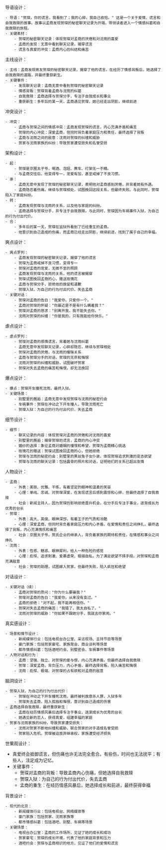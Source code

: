 导语设计：
    
    - 导语："贺琛，你的谎言，我看到了；我的心碎，我自己收拾。" 这是一个关于爱情、谎言和自我救赎的故事。故事以孟商发现贺琛的秘密聊天记录为开端，带领读者进入一个情感纠葛和自我救赎的旅程。
    - 关键素材：
        - 贺琛的秘密聊天记录：体现贺琛对孟商的厌倦和对沈雨的喜爱
        - 孟商的发现：无意中看到聊天记录，揭穿谎言
        - 谎言与真爱的冲突：孟商内心的纠结和痛苦
主线设计：
    
    - 主线：孟商发现男友贺琛的秘密聊天记录，揭穿了他的谎言。在经历了情感背叛后，她选择了自我救赎的道路，并最终重获新生。
    - 关键事件：
        - 发现聊天记录：孟商无意中看到贺琛的秘密聊天记录
        - 情感背叛：贺琛背着孟商与沈雨的纠葛
        - 自我救赎：孟商选择与贺琛分手，专注于自我成长和事业
        - 重获新生：多年后的某一天，孟商遇见贺琛，她已经走出阴影，继续前进
冲突设计：
    
    - 冲突：
        - 孟商与贺琛之间的情感冲突：孟商发现贺琛的谎言，内心充满矛盾和痛苦
        - 贺琛的内心冲突：深爱孟商，但同时背负着家庭压力和责任，最终选择了背叛
        - 孟商与沈雨之间的敌意：沈雨对贺琛的纠缠和威胁
        - 贺家与沈雨家族的纠纷：导致贺家遭受损失和名誉受损
架构设计：
    
    - 起：
        - 贺琛是京圈太子爷，喝酒、泡妞、赛车、打架无一不精。
        - 与孟商交往后，他变得专一，宠爱有加，甚至戒掉了不良习惯。
    - 承：
        - 孟商无意中发现了贺琛的秘密聊天记录，表明他对孟商感到厌倦，并背着她有外遇。
        - 孟商隐忍着伤痛，继续与贺琛相处，试图挽回这段关系，但最终失败。与此同时，贺琛陷入了家庭纠纷。
    - 转：
        - 孟商发现贺琛与沈雨的关系，以及他与家庭的纠纷。
        - 孟商选择与贺琛分手，并专注于自我救赎。与此同时，贺琛因为车祸事件入狱，为自己的行为付出代价。
    - 合：
        - 多年后的某一天，贺琛在监狱外看到了已经重生的孟商。
        - 他意识到自己造成的伤痛，而孟商已经走出阴影，继续前进，找到了属于自己的幸福。
爽点设计：
    
    - 爽点罗列：
        - 孟商发现贺琛的秘密聊天记录，揭穿了他的谎言
        - 贺琛为孟商戒掉不良习惯，变得专一
        - 贺琛对孟商的宠爱，无微不至的照顾
        - 孟商发现贺琛与沈雨的关系，他的谎言被揭穿
        - 贺琛试图挽回孟商的心，赠送玫瑰花
        - 孟商与贺琛分手，拒绝他的挽留和道歉
        - 贺琛入狱，为自己的行为付出代价，失去孟商
    - 关键对话：
        - 贺琛对孟商的告白："我爱你，只爱你一个。"
        - 孟商对贺琛的怀疑："你最近是不是有什么瞒着我？"
        - 贺琛对孟商的恳求："别离开我，我不能失去你。"
        - 沈雨对贺琛的纠缠："你是我的，只有我能给你快乐。"
虐点设计：
    
    - 虐点罗列：
        - 贺琛对孟商的感情谎言，背着她与沈雨纠葛
        - 孟商无意中发现聊天记录，心碎却隐忍，继续与贺琛相处
        - 贺琛对孟商的厌倦，与沈雨的暧昧关系
        - 孟商与贺琛分手的对话，贺琛的无奈和悔恨
        - 沈雨对贺琛的纠缠和威胁，试图破坏贺家
        - 贺琛对失去孟商的痛苦和悔恨，却无法挽回
爆点设计：
    
    - 爆点：贺琛开车撞死沈雨，最终入狱。
    - 关键场景：
        - 别墅里的邂逅：孟商无意中发现贺琛与沈雨的秘密约会
        - 车祸事件：贺琛在冲动之下开车撞人，导致沈雨死亡
        - 贺琛入狱：为自己的行为付出代价，失去孟商
细节设计：
    
    - 细节：
        - 聊天记录的内容：体现贺琛对孟商的厌倦和对沈雨的喜爱
        - 别墅里的邂逅：揭穿贺琛的谎言，孟商的内心冲突
        - 婚纱的选择：象征孟商对婚姻的憧憬和希望，贺琛为孟商精心挑选
        - 玫瑰花的赠送：贺琛试图挽回孟商的心，但她拒绝
        - 贺琛与沈雨的秘密约会：别墅里的黑丝兔子女仆装，体现贺琛追求刺激的变态欲望
        - 贺琛与沈雨的聊天记录：包括露骨的照片和对话，证明他们的关系已超出友情
人物设计：
    
    - 孟商：
        - 外表：美丽、优雅、干练，有着坚定的眼神和温柔的笑容
        - 心理：单纯、忠诚、对贺琛深爱，在发现谎言后感到震惊和心碎，但最终选择了自我救赎
        - 社会：新闻主持人，因为贺琛的影响拒绝晋升机会，在分手后专注于事业，逐渐成长为优秀的台长
    - 贺琛：
        - 外表：高大、英俊、眼神深邳，有着王子的气质和冷酷
        - 心理：深爱孟商，但同时背负着家庭压力和内心矛盾，在爱情和责任之间挣扎，最终选择了背叛，内心充满愧疚和痛苦
        - 社会：京圈太子爷，贺氏企业的继承人，背负着家族的期待和责任，在情感和事业之间挣扎
    - 沈雨：
        - 外表：性感、魅惑、眼神犀利，给人一种危险的感觉
        - 心理：彪悍、追求刺激、爱慕虚荣、极端自私，为了满足欲望不择手段，对贺琛和孟商充满敌意
        - 社会：贺琛的助理，试图嫁入贺家，但最终失败，陷入疯狂和绝望
对话设计：
    
    - 关键对话（续）：
        - 孟商对贺琛的质问："你为什么要骗我？"
        - 贺琛对孟商的告白："我爱你，从来没有变过。"
        - 孟商的拒绝："对不起，我不能再相信你。"
        - 贺琛对失去孟商的痛苦："我错了，我太自私了。"
        - 沈雨对贺琛的威胁："你如果不跟她分手，我就去你家闹。"
 真实感设计：
    
    - 场景和情节设计：
        - 新闻媒体行业：包括电视台办公室、采访现场、主持节目等场景
        - 豪门家族：包括贺家豪宅、家族聚会、商业谈判等场景
        - 都市情感纠葛：包括酒吧约会、别墅密会、车祸事件等场景
    - 人物对话和行为：
        - 孟商：坚强、独立、对贺琛的爱与恨，内心充满矛盾，但最终选择自我救赎
        - 贺琛：深爱孟商，背负压力，内心矛盾，最终选择背叛，陷入痛苦和悔恨
        - 沈雨：彪悍、极端、对贺琛的占有欲和对孟商的敌意
脑洞设计：
    
    - 贺琛入狱，为自己的行为付出代价：
        - 贺琛在冲动之下开车撞死沈雨，最终被判故意杀人罪，入狱多年
        - 贺琛失去孟商，陷入孤独和悔恨，意识到自己造成的伤害
    - 孟商选择自我救赎，最终重获新生：
        - 孟商在经历情感风暴后选择专注于事业，逐渐成长为优秀的台长
        - 她遇见新的恋人，获得真爱，组建幸福的家庭
    - 贺家与沈雨家族的纠纷，导致贺家遭受损失：
        - 沈雨对贺家不断地纠缠和威胁，联合贺家的对手造成名誉受损
        - 贺家陷入危机，贺琛被迫放弃继承权，家族遭受经济损失
世果观设计：
    

- 真爱终会抵御谎言，但伤痛也许无法完全愈合。有些伤，时间也无法抚平；有些人，注定成为记忆。
- 关键事件：
    - 贺琛对孟商的背叛：导致孟商内心伤痛，但她选择自我救赎
    - 贺琛入狱：为自己的行为付出代价，失去孟商
    - 孟商的重生：在经历情感风暴后，她选择成长和前进，最终获得幸福

背景设计：
    
    - 现代的北京：
        - 新闻媒体行业：包括电视台、网络媒体等
        - 豪门家族：包括贺家、沈雨家族等
        - 都市情感纠葛：包括酒吧、别墅、车祸等场景
    - 关键场景：
        - 电视台办公室：孟商的工作场所，见证了她的成长和成功
        - 贺家豪宅：贺琛的成长环境，代表了他的家庭背景和压力
        - 酒吧约会：贺琛与孟商相识的地方，见证了他们的爱情和谎言